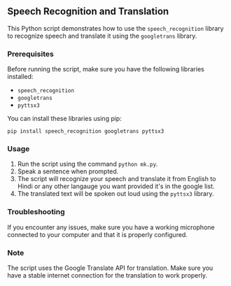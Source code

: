 ## Speech Recognition and Translation

This Python script demonstrates how to use the `speech_recognition` library to recognize speech and translate it using the `googletrans` library.

### Prerequisites

Before running the script, make sure you have the following libraries installed:

- `speech_recognition`
- `googletrans`
- `pyttsx3`

You can install these libraries using pip:

```
pip install speech_recognition googletrans pyttsx3
```

### Usage

1. Run the script using the command `python mk.py`.
2. Speak a sentence when prompted.
3. The script will recognize your speech and translate it from English to Hindi or any other langauge you want provided it's in the google list.
4. The translated text will be spoken out loud using the `pyttsx3` library.

### Troubleshooting

If you encounter any issues, make sure you have a working microphone connected to your computer and that it is properly configured.

### Note

The script uses the Google Translate API for translation. Make sure you have a stable internet connection for the translation to work properly.

